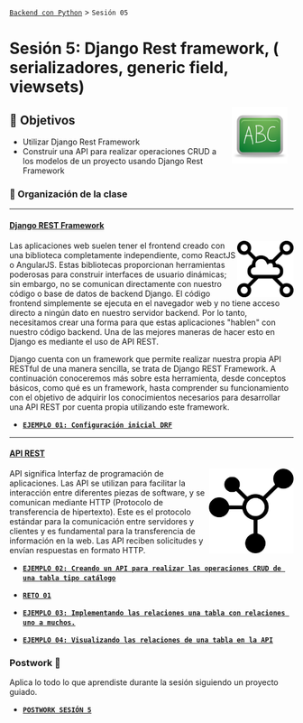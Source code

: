 [`Backend con Python`](../Readme.md) > `Sesión 05`
# Sesión 5: Django Rest framework, ( serializadores, generic field, viewsets)


<img src="img/pizarron.png" align="right" height="100" width="100" hspace="10">

## :dart: Objetivos

- Utilizar Django Rest Framework
- Construir una API para realizar operaciones CRUD a los modelos de un proyecto usando Django Rest Framework


### 📂 Organización de la clase
***


#### <ins> Django REST Framework</ins>
<img src="img/imagen3.png" align="right" height="100" width="100">

Las aplicaciones web suelen tener el frontend creado con una biblioteca completamente independiente, como ReactJS o AngularJS. Estas bibliotecas proporcionan herramientas poderosas para construir interfaces de usuario dinámicas; sin embargo, no se comunican directamente con nuestro código o base de datos de backend Django. El código frontend simplemente se ejecuta en el navegador web y no tiene acceso directo a ningún dato en nuestro servidor backend. Por lo tanto, necesitamos crear una forma para que estas aplicaciones "hablen" con nuestro código backend. Una de las mejores maneras de hacer esto en Django es mediante el uso de API REST.


Django cuenta con un framework que permite realizar nuestra propia API RESTful de una manera sencilla, se trata de Django REST Framework. A continuación conoceremos más sobre esta herramienta, desde conceptos básicos, como qué es un framework, hasta comprender su funcionamiento con el objetivo de adquirir los conocimientos necesarios para desarrollar una API REST por cuenta propia utilizando este framework.


   - [**`EJEMPLO 01: Configuración inicial DRF`**](Ejemplo-01)


***
#### <ins>API REST</ins>
<img src="img/imagen2.png" align="right" height="150" width="150">

API significa Interfaz de programación de aplicaciones. Las API se utilizan para facilitar la interacción entre diferentes piezas de software, y se comunican mediante HTTP (Protocolo de transferencia de hipertexto). Este es el protocolo estándar para la comunicación entre servidores y clientes y es fundamental para la transferencia de información en la web. Las API reciben solicitudes y envían respuestas en formato HTTP.


- [**`EJEMPLO 02: Creando un API para realizar las operaciones CRUD de una tabla tipo catálogo`**](Ejemplo-02)

- [**`RETO 01`**](Reto-01)

- [**`EJEMPLO 03: Implementando las relaciones una tabla con relaciones uno a muchos.`**](Ejemplo-03)

- [**`EJEMPLO 04: Visualizando las relaciones de una tabla en la API`**](Ejemplo-04)




### Postwork :memo:
Aplica lo todo lo que aprendiste durante la sesión siguiendo un proyecto guiado.

- [**`POSTWORK SESIÓN 5`**](Postwork/Readme.md)


